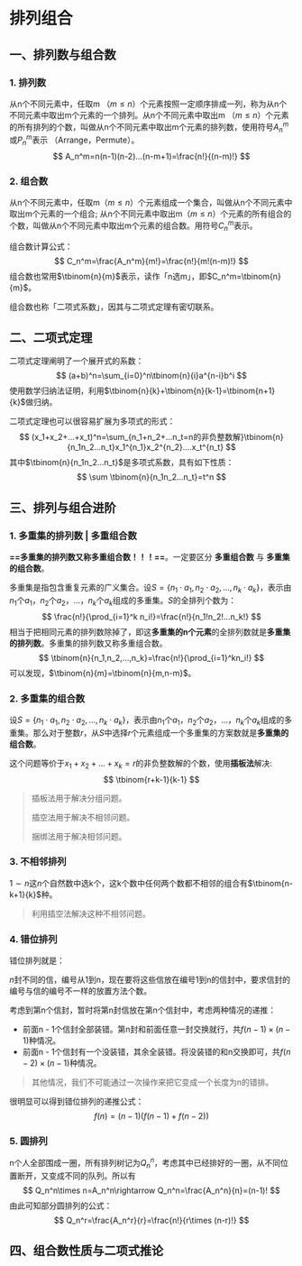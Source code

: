 # 排列组合

## 一、排列数与组合数

### 1. 排列数

从n个不同元素中，任取m （$m\le n$）个元素按照一定顺序排成一列，称为从n个不同元素中取出m个元素的一个排列。从n个不同元素中取出m （$m\le n$）个元素的所有排列的个数，叫做从n个不同元素中取出m个元素的排列数，使用符号$A_n^m$或$P_n^m$表示 （Arrange，Permute）。
$$
A_n^m=n(n-1)(n-2)...(n-m+1)=\frac{n!}{(n-m)!}
$$

### 2. 组合数

从n个不同元素中，任取m（$m\le n$）个元素组成一个集合，叫做从n个不同元素中取出m个元素的一个组合; 从n个不同元素中取出m（$m\le n$）个元素的所有组合的个数，叫做从n个不同元素中取出m个元素的组合数。用符号$C_n^m$表示。

组合数计算公式：
$$
C_n^m=\frac{A_n^m}{m!}=\frac{n!}{m!(n-m)!}
$$
组合数也常用$\tbinom{n}{m}$表示，读作「n选m」，即$C_n^m=\tbinom{n}{m}$。

组合数也称「二项式系数」，因其与二项式定理有密切联系。



## 二、二项式定理

二项式定理阐明了一个展开式的系数：
$$
(a+b)^n=\sum_{i=0}^n\tbinom{n}{i}a^{n-i}b^i
$$
使用数学归纳法证明，利用$\tbinom{n}{k}+\tbinom{n}{k-1}=\tbinom{n+1}{k}$做归纳。

二项式定理也可以很容易扩展为多项式的形式：
$$
(x_1+x_2+...+x_t)^n=\sum_{n_1+n_2+...n_t=n的非负整数解}\tbinom{n}{n_1n_2...n_t}x_1^{n_1}x_2^{n_2}....x_t^{n_t}
$$
其中$\tbinom{n}{n_1n_2...n_t}$是多项式系数，具有如下性质：
$$
\sum \tbinom{n}{n_1n_2...n_t}=t^n
$$


## 三、排列与组合进阶

### 1. 多重集的排列数 | 多重组合数

**==多重集的排列数又称多重组合数！！！==**。一定要区分 **多重组合数** 与 **多重集的组合数**。

多重集是指包含重复元素的广义集合。设$S=\{n_1\cdot a_1,n_2\cdot a_2,...,n_k\cdot a_k \}$，表示由$n_1$个$a_1$，$n_2$个$a_2$，...，$n_k$个$a_k$组成的多重集。$S$的全排列个数为：
$$
\frac{n!}{\prod_{i=1}^k n_i!}=\frac{n!}{n_1!n_2!...n_k!}
$$
相当于把相同元素的排列数除掉了，即这**多重集的n个元素**的全排列数就是**多重集的排列数**。多重集的排列数又称多重组合数。
$$
\tbinom{n}{n_1,n_2,...,n_k}=\frac{n!}{\prod_{i=1}^kn_i!}
$$
可以发现，$\tbinom{n}{m}=\tbinom{n}{m,n-m}$。



### 2. 多重集的组合数

设$S=\{n_1\cdot a_1,n_2\cdot a_2,...,n_k\cdot a_k\}$，表示由$n_1$个$a_1$，$n_2$个$a_2$，...，$n_k$个$a_k$组成的多重集。那么对于整数$r$，从$S$中选择$r$个元素组成一个多重集的方案数就是**多重集的组合数**。

这个问题等价于$x_1+x_2+...+x_k=r$的非负整数解的个数，使用**插板法**解决:
$$
\tbinom{r+k-1}{k-1}
$$

> 插板法用于解决分组问题。
>
> 插空法用于解决不相邻问题。
>
> 捆绑法用于解决相邻问题。



### 3. 不相邻排列

$1\sim n$这$n$个自然数中选k个，这k个数中任何两个数都不相邻的组合有$\tbinom{n-k+1}{k}$种。

> 利用插空法解决这种不相邻问题。



### 4. 错位排列

错位排列就是：

$n$封不同的信，编号从1到n，现在要将这些信放在编号1到n的信封中，要求信封的编号与信的编号不一样的放置方法个数。

考虑到第n个信封，暂时将第n封信放在第n个信封中，考虑两种情况的递推：

+ 前面n - 1个信封全部装错。第n封和前面任意一封交换就行，共$f(n-1)\times (n-1)$种情况。
+ 前面n - 1个信封有一个没装错，其余全装错。将没装错的和n交换即可，共$f(n-2)\times(n-1)$种情况。

> 其他情况，我们不可能通过一次操作来把它变成一个长度为n的错排。

很明显可以得到错位排列的递推公式：
$$
f(n)=(n-1)(f(n-1)+f(n-2))
$$


### 5. 圆排列

n个人全部围成一圈，所有排列树记为$Q_n^n$，考虑其中已经排好的一圈，从不同位置断开，又变成不同的队列。所以有
$$
Q_n^n\times n=A_n^n\rightarrow Q_n^n=\frac{A_n^n}{n}=(n-1)!
$$
由此可知部分圆排列的公式：
$$
Q_n^r=\frac{A_n^r}{r}=\frac{n!}{r\times (n-r)!}
$$


## 四、组合数性质与二项式推论

